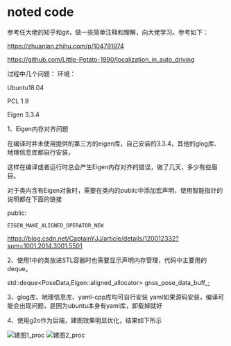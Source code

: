 ﻿# noted code
参考任大佬的知乎和git，做一些简单注释和理解，向大佬学习。参考如下：

https://zhuanlan.zhihu.com/p/104791974

https://github.com/Little-Potato-1990/localization_in_auto_driving

过程中几个问题：
环境：

Ubuntu18.04

PCL 1.9

Eigen 3.3.4

1、Eigen内存对齐问题

在编译时并未使用提供的第三方的eigen库，自己安装的3.3.4，其他的glog库、地理信息库都自行安装，

这样在编译或者运行时总会产生Eigen内存对齐的错误，做了几天，多少有些眉目。

对于类内含有Eigen对象时，需要在类内的public中添加宏声明，使用智能指针的说明都在下面的链接

public:

	EIGEN_MAKE_ALIGNED_OPERATOR_NEW

https://blog.csdn.net/CaptainYJJ/article/details/120012332?spm=1001.2014.3001.5501

2、使用1中的类放进STL容器时也需要显示声明内存管理，代码中主要用的deque。

   std::deque<PoseData,Eigen::aligned_allocator<PoseData>> gnss_pose_data_buff_;

3、glog库、地理信息库、yaml-cpp库均可自行安装
yaml如果源码安装，编译可能会出现问题，是因为ubuntu本身有yaml库，卸载掉就好

4、使用g2o作为后端，建图效果明显优化，结果如下所示

![建图1_proc](https://user-images.githubusercontent.com/33504360/136660507-8017a669-e28c-4add-99f0-b702093ecc0b.jpg)
![建图2_proc](https://user-images.githubusercontent.com/33504360/136660515-9445e025-9d37-42d4-a431-55a4fa8ee6bf.jpg)

